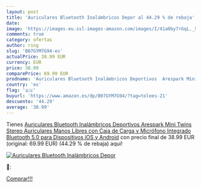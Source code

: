 ```yaml
---
layout: post
title: 'Auriculares Bluetooth Inalámbricos Depor al 44.29 % de rebaja'
date: 
image: 'https://images-eu.ssl-images-amazon.com/images/I/41a0by7rGqL._SL200_.jpg'
comments: true
category: ofertas
author: ring
slug: 'B07GYM7G94-es'
actualPrice: 38.99 EUR
currency: EUR
price: 38.99
comparePrice: 69.99 EUR
prodname: 'Auriculares Bluetooth Inalámbricos Deportivos  Arespark Mini Twins Stereo Auriculares Manos Libres con Caja de Carga y Micrófono Integrado  Bluetooth 5.0 para Dispositivos iOS y Android'
country: 'es'
flag: '🇪🇸'
buyurl: 'https://www.amazon.es/dp/B07GYM7G94/?tag=tolees-21'
descuento: '44.29'
average: '38.99'
---
```


Tienes [Auriculares Bluetooth Inalámbricos Deportivos  Arespark Mini Twins Stereo Auriculares Manos Libres con Caja de Carga y Micrófono Integrado  Bluetooth 5.0 para Dispositivos iOS y Android](https://www.amazon.es/dp/B07GYM7G94/?tag=tolees-21) con precio final de  38.99 EUR (original: 69.99 EUR) (44.29 %  de rebaja) aqui!

[![Auriculares Bluetooth Inalámbricos Depor](https://images-eu.ssl-images-amazon.com/images/I/41a0by7rGqL._SL200_.jpg)](https://www.amazon.es/dp/B07GYM7G94/?tag=tolees-21)

🔎:


[Comprar!!!](https://www.amazon.es/dp/B07GYM7G94/?tag=tolees-21)
